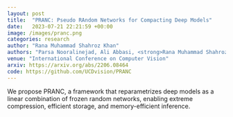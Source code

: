 ```yaml
---
layout: post
title:  "PRANC: Pseudo RAndom Networks for Compacting Deep Models"
date:   2023-07-21 22:21:59 +00:00
image: /images/pranc.png
categories: research
author: "Rana Muhammad Shahroz Khan"
authors: "Parsa Nooralinejad, Ali Abbasi, <strong>Rana Muhammad Shahroz Khan</strong>*, Soroush Abbasi Koohpayegani*, Kossar Pourahmadi Meibodi*, Soheil Kolouri, Hamed Pirsiavash;"
venue: "International Conference on Computer Vision"
arxiv: https://arxiv.org/abs/2206.08464
code: https://github.com/UCDvision/PRANC
---
```

We propose PRANC, a framework that reparametrizes deep models as a linear combination of frozen random networks, enabling extreme compression, efficient storage, and memory-efficient inference.